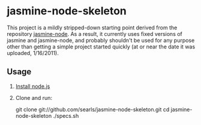 # jasmine-node-skeleton

This project is a mildly stripped-down starting point derived from the repository [jasmine-node](https://github.com/mhevery/jasmine-node). As a result, it currently uses fixed versions of jasmine and jasmine-node, and probably shouldn't be used for any purpose other than getting a simple project started quickly (at or near the date it was uploaded, 1/16/2011).

## Usage

1. [Install node.js](http://nodejs.org/#download)
2. Clone and run:

    
    git clone git://github.com/searls/jasmine-node-skeleton.git
    cd jasmine-node-skeleton
    ./specs.sh
    
